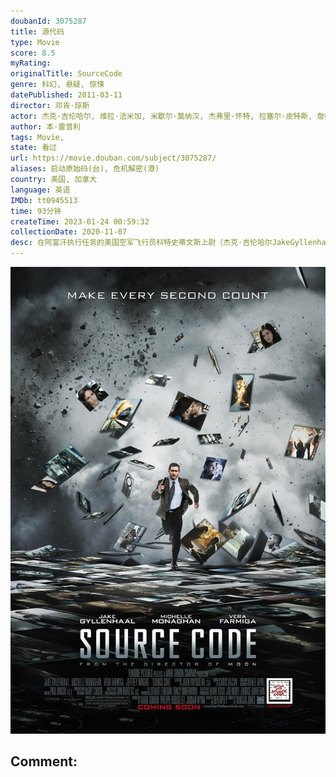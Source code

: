 ```yaml
---
doubanId: 3075287
title: 源代码
type: Movie
score: 8.5
myRating: 
originalTitle: SourceCode
genre: 科幻, 悬疑, 惊悚
datePublished: 2011-03-11
director: 邓肯·琼斯
actor: 杰克·吉伦哈尔, 维拉·法米加, 米歇尔·莫纳汉, 杰弗里·怀特, 拉塞尔·皮特斯, 詹姆斯·, 迈克尔·阿登, undefined, 卡斯·安瓦尔, 贾森·芬尼, 波拉琴希克森, 克雷格·汤姆斯, 斯科特·巴库拉, 凯尔·盖特豪斯
author: 本·雷普利
tags: Movie, 
state: 看过
url: https://movie.douban.com/subject/3075287/
aliases: 启动原始码(台), 危机解密(港)
country: 美国, 加拿大
language: 英语
IMDb: tt0945513
time: 93分钟
createTime: 2023-01-24 00:59:32
collectionDate: 2020-11-07
desc: 在阿富汗执行任务的美国空军飞行员科特史蒂文斯上尉（杰克·吉伦哈尔JakeGyllenhaal饰）突然惊醒，发现自己在一辆高速行驶的列车上，而他的身边坐着一个素不相识的女子克里斯蒂安（米歇尔·莫娜...
---
```


![image](assets/p988260245.jpg)

Comment: 
---

